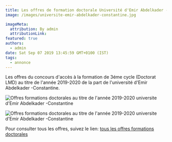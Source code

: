 ```yaml
---
title: Les offres de formation doctorale Université d'Emir Abdelkader -Constantine au titre de l'année 2019-2020.
image: /images/universite-emir-abdelkader-constantine.jpg

imageMeta:
  attribution: By admin
  attributionLink:
featured: true
authors:
  - admin
date: Sat Sep 07 2019 13:45:59 GMT+0100 (IST)
tags:
  - annonce
---
```

Les offres du concours d'accès à la formation de 3éme cycle (Doctorat LMD) au titre de l'année 2019-2020 de la part de  l'université d'Emir Abdelkader -Constantine.

![Offres formations doctorales au titre de l'année 2019-2020 universite d'Emir Abdelkader -Constantine](/images/formations-doctorales-emir-abdelkader-2019-2020.jpg)

![Offres formations doctorales au titre de l'année 2019-2020 universite d'Emir Abdelkader -Constantine](/images/formations-doctorales-emir-abdelkader-2019-2020-2.jpg)

Pour consulter tous les offres, suivez le lien: [tous les offres formations doctorales](/tous-les-offres-de-formations-doctorale-lmd-2019-2020/)
